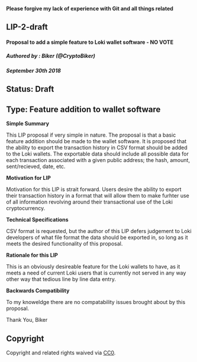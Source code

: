 **Please forgive my lack of experience with Git and all things related**
## LIP-2-draft
#### Proposal to add a simple feature to Loki wallet software - NO VOTE
##### Authored by : Biker (@CryptoBiker)
##### September 30th 2018
## Status: Draft
## Type: Feature addition to wallet software


<!--You can leave these HTML comments in your merged LIP and delete the visible duplicate text guides, they will not appear and may be helpful to refer to if you edit it again. This is the suggested template for new LIPs. Note that an LIP number will be assigned by an editor. When opening a pull request to submit your LIP.-->

**Simple Summary**
<!--"If you can't explain it simply, you don't understand it well enough." Provide a simplified and layman-accessible explanation of the LIP.-->
This LIP proposal if very simple in nature. The proposal is that a basic feature addition should be made to the wallet software. It is proposed that the ability to export the transaction history in CSV format should be added to the Loki wallets. The exportable data should include all possible data for each transaction associated with a given public address; the hash, amount, sent/recieved, date, etc.

**Motivation for LIP**
<!--The motivation is critical for LIPs that want to change the Loki or Lokinet protocol. It should clearly explain why the existing protocol specification is inadequate to address the problem that the LIP solves. LIP submissions without sufficient motivation may be rejected outright.-->
Motivation for this LIP is strait forward. Users desire the ability to export their transaction history in a format that will allow them to make furhter use of all information revolving around their transactional use of the Loki cryptocurrency.

**Technical Specifications**
<!--The technical specification should describe the syntax and semantics of any new feature. The specification should be detailed enough to allow competing, interoperable implementations of Loki or Lokinet on Different platforms-->
CSV format is requested, but the author of this LIP defers judgement to Loki developers of what file format the data should be exported in, so long as it meets the desired functionality of this proposal.

**Rationale for this LIP**
<!--The rationale fleshes out the specification by describing what motivated the design and why particular design decisions were made. It should describe alternate designs that were considered and related work. The rationale may also provide evidence of consensus within the community, and should discuss important objections or concerns raised during discussion.-->
This is an obviously desireable feature for the Loki wallets to have, as it meets a need of current Loki users that is currently not served in any way other way that tedious line by line data entry.

**Backwards Compatibility**
<!--All LIPs that introduce backwards incompatibilities must include a section describing these incompatibilities and their severity. The LIP must explain how the author proposes to deal with these incompatibilities. LIP submissions without a sufficient backwards compatibility treatise may be rejected outright.-->
To my knoweldge there are no compatability issues brought about by this proposal.


Thank You,
Biker

## Copyright
Copyright and related rights waived via [CC0](https://creativecommons.org/publicdomain/zero/1.0/).
